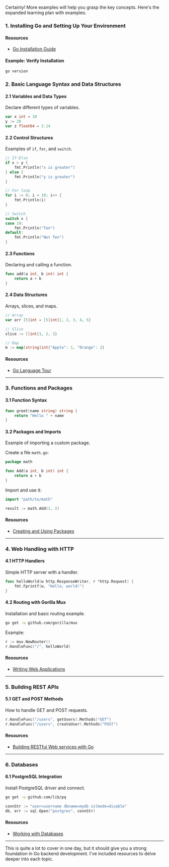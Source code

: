 Certainly! More examples will help you grasp the key concepts. Here's the expanded learning plan with examples.

### 1. Installing Go and Setting Up Your Environment

#### Resources
- [Go Installation Guide](https://golang.org/doc/install)

#### Example: Verify Installation
```bash
go version
```

### 2. Basic Language Syntax and Data Structures

#### 2.1 Variables and Data Types
Declare different types of variables.

```go
var x int = 10
y := 20
var z float64 = 3.14
```

#### 2.2 Control Structures
Examples of `if`, `for`, and `switch`.

```go
// If-Else
if x > y {
    fmt.Println("x is greater")
} else {
    fmt.Println("y is greater")
}

// For loop
for i := 0; i < 10; i++ {
    fmt.Println(i)
}

// Switch
switch x {
case 10:
    fmt.Println("Ten")
default:
    fmt.Println("Not Ten")
}
```

#### 2.3 Functions
Declaring and calling a function.

```go
func add(a int, b int) int {
    return a + b
}
```

#### 2.4 Data Structures
Arrays, slices, and maps.

```go
// Array
var arr [5]int = [5]int{1, 2, 3, 4, 5}

// Slice
slice := []int{1, 2, 3}

// Map
m := map[string]int{"Apple": 1, "Orange": 2}
```

#### Resources
- [Go Language Tour](https://tour.golang.org/welcome/1)

---

### 3. Functions and Packages

#### 3.1 Function Syntax
```go
func greet(name string) string {
    return "Hello " + name
}
```

#### 3.2 Packages and Imports
Example of importing a custom package.

Create a file `math.go`:

```go
package math

func Add(a int, b int) int {
    return a + b
}
```

Import and use it:

```go
import "path/to/math"

result := math.Add(1, 2)
```

#### Resources
- [Creating and Using Packages](https://golang.org/doc/code.html#Library)

---

### 4. Web Handling with HTTP

#### 4.1 HTTP Handlers
Simple HTTP server with a handler.

```go
func helloWorld(w http.ResponseWriter, r *http.Request) {
    fmt.Fprintf(w, "Hello, world!")
}
```

#### 4.2 Routing with Gorilla Mux
Installation and basic routing example.

```bash
go get -u github.com/gorilla/mux
```

Example:

```go
r := mux.NewRouter()
r.HandleFunc("/", helloWorld)
```

#### Resources
- [Writing Web Applications](https://golang.org/doc/articles/wiki/)

---

### 5. Building REST APIs

#### 5.1 GET and POST Methods
How to handle GET and POST requests.

```go
r.HandleFunc("/users", getUsers).Methods("GET")
r.HandleFunc("/users", createUser).Methods("POST")
```

#### Resources
- [Building RESTful Web services with Go](https://www.packtpub.com/product/building-restful-web-services-with-go-second-edition/9781838557079)

---

### 6. Databases

#### 6.1 PostgreSQL Integration
Install PostgreSQL driver and connect.

```bash
go get -u github.com/lib/pq
```

```go
connStr := "user=username dbname=mydb sslmode=disable"
db, err := sql.Open("postgres", connStr)
```

#### Resources
- [Working with Databases](https://www.alexedwards.net/blog/practical-persistence-sql)

---

This is quite a lot to cover in one day, but it should give you a strong foundation in Go backend development. I've included resources to delve deeper into each topic.